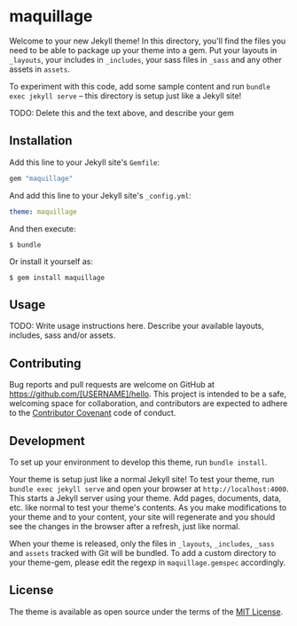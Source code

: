 # maquillage

Welcome to your new Jekyll theme! In this directory, you'll find the files you need to be able to package up your theme into a gem. Put your layouts in `_layouts`, your includes in `_includes`, your sass files in `_sass` and any other assets in `assets`.

To experiment with this code, add some sample content and run `bundle exec jekyll serve` – this directory is setup just like a Jekyll site!

TODO: Delete this and the text above, and describe your gem


## Installation

Add this line to your Jekyll site's `Gemfile`:

```ruby
gem "maquillage"
```

And add this line to your Jekyll site's `_config.yml`:

```yaml
theme: maquillage
```

And then execute:

    $ bundle

Or install it yourself as:

    $ gem install maquillage

## Usage

TODO: Write usage instructions here. Describe your available layouts, includes, sass and/or assets.

## Contributing

Bug reports and pull requests are welcome on GitHub at https://github.com/[USERNAME]/hello. This project is intended to be a safe, welcoming space for collaboration, and contributors are expected to adhere to the [Contributor Covenant](http://contributor-covenant.org) code of conduct.

## Development

To set up your environment to develop this theme, run `bundle install`.

Your theme is setup just like a normal Jekyll site! To test your theme, run `bundle exec jekyll serve` and open your browser at `http://localhost:4000`. This starts a Jekyll server using your theme. Add pages, documents, data, etc. like normal to test your theme's contents. As you make modifications to your theme and to your content, your site will regenerate and you should see the changes in the browser after a refresh, just like normal.

When your theme is released, only the files in `_layouts`, `_includes`, `_sass` and `assets` tracked with Git will be bundled.
To add a custom directory to your theme-gem, please edit the regexp in `maquillage.gemspec` accordingly.

## License

The theme is available as open source under the terms of the [MIT License](https://opensource.org/licenses/MIT).


